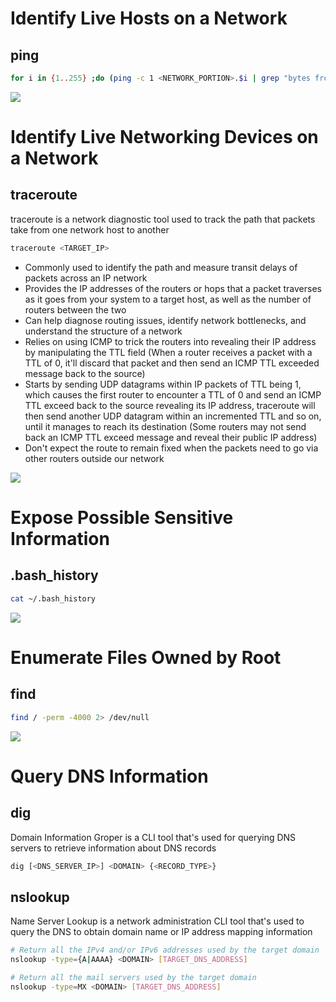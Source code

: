 # Identify Live Hosts on a Network

## ping

```Bash
for i in {1..255} ;do (ping -c 1 <NETWORK_PORTION>.$i | grep "bytes from"|cut -d ' ' -f4|tr -d ':' &);done
```

![](https://github.com/JonmarCorpuz/SecondBrain/blob/main/Assets/Whitespace.png)

# Identify Live Networking Devices on a Network

## traceroute

traceroute is a network diagnostic tool used to track the path that packets take from one network host to another

```Bash
traceroute <TARGET_IP>
```

* Commonly used to identify the path and measure transit delays of packets across an IP network
* Provides the IP addresses of the routers or hops that a packet traverses as it goes from your system to a target host, as well as the number of routers between the two
* Can help diagnose routing issues, identify network bottlenecks, and understand the structure of a network
* Relies on using ICMP to trick the routers into revealing their IP address by manipulating the TTL field (When a router receives a packet with a TTL of 0, it'll discard that packet and then send an ICMP TTL exceeded message back to the source)
* Starts by sending UDP datagrams within IP packets of TTL being 1, which causes the first router to encounter a TTL of 0 and send an ICMP TTL exceed back to the source revealing its IP address, traceroute will then send another UDP datagram within an incremented TTL and so on, until it manages to reach its destination (Some routers may not send back an ICMP TTL exceed message and reveal their public IP address)
* Don't expect the route to remain fixed when the packets need to go via other routers outside our network

![](https://github.com/JonmarCorpuz/SecondBrain/blob/main/Assets/Whitespace.png)

# Expose Possible Sensitive Information

## .bash_history

```Bash
cat ~/.bash_history
```

![](https://github.com/JonmarCorpuz/SecondBrain/blob/main/Assets/Whitespace.png)

# Enumerate Files Owned by Root

## find

```Bash
find / -perm -4000 2> /dev/null
```

![](https://github.com/JonmarCorpuz/SecondBrain/blob/main/Assets/Whitespace.png)

# Query DNS Information

## dig

Domain Information Groper is a CLI tool that's used for querying DNS servers to retrieve information about DNS records

```Bash
dig [<DNS_SERVER_IP>] <DOMAIN> {<RECORD_TYPE>}
```

## nslookup

Name Server Lookup is a network administration CLI tool that's used to query the DNS to obtain domain name or IP address mapping information

```Bash
# Return all the IPv4 and/or IPv6 addresses used by the target domain
nslookup -type={A|AAAA} <DOMAIN> [TARGET_DNS_ADDRESS]
```

```Bash
# Return all the mail servers used by the target domain
nslookup -type=MX <DOMAIN> [TARGET_DNS_ADDRESS]
```
